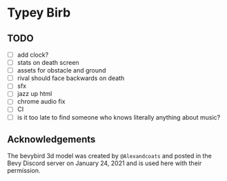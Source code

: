 # Typey Birb

## TODO

- [ ] add clock?
- [ ] stats on death screen
- [ ] assets for obstacle and ground
- [ ] rival should face backwards on death
- [ ] sfx
- [ ] jazz up html
- [ ] chrome audio fix
- [ ] CI
- [ ] is it too late to find someone who knows literally anything about music?

## Acknowledgements

The bevybird 3d model was created by `@Alexandcoats` and posted in the Bevy Discord server on January 24, 2021 and is used here with their permission.
